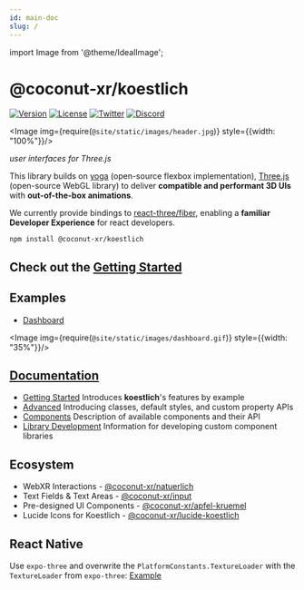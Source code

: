 ```yaml
---
id: main-doc
slug: /
---
```


import Image from '@theme/IdealImage';

# @coconut-xr/koestlich

[![Version](https://img.shields.io/npm/v/@coconut-xr/koestlich?style=flat-square)](https://npmjs.com/package/@coconut-xr/koestlich)
[![License](https://img.shields.io/github/license/coconut-xr/koestlich.svg?style=flat-square)](https://github.com/coconut-xr/koestlich/blob/master/LICENSE)
[![Twitter](https://img.shields.io/twitter/follow/coconut_xr?style=flat-square)](https://twitter.com/coconut_xr)
[![Discord](https://img.shields.io/discord/1087727032240185424?style=flat-square&label=discord)](https://discord.gg/RbyaXJJaJM)

<Image img={require(`@site/static/images/header.jpg`)} style={{width: "100%"}}/>

_user interfaces for Three.js_

This library builds on [yoga](https://github.com/facebook/yoga) (open-source flexbox implementation), [Three.js](https://github.com/mrdoob/three.js) (open-source WebGL library) to deliver **compatible and performant 3D UIs** with **out-of-the-box animations**.

We currently provide bindings to [react-three/fiber](https://github.com/pmndrs/react-three-fiber), enabling a **familiar Developer Experience** for react developers.

`npm install @coconut-xr/koestlich`

## Check out the [Getting Started](category/getting-started)

## Examples

- [Dashboard](https://codesandbox.io/s/koestlich-dashboard-example-8hjx90)

<Image img={require(`@site/static/images/dashboard.gif`)} style={{width: "35%"}}/>

## [Documentation](/)

- <a href="/category/getting-started">Getting Started</a> Introduces **koestlich**'s features by example
- <a href="/advanced">Advanced</a> Introducing classes, default styles, and custom property APIs
- <a href="/components">Components</a> Description of available components and their API
- <a href="/library-development">Library Development</a> Information for developing custom component libraries

## Ecosystem

- WebXR Interactions - [@coconut-xr/natuerlich](https://github.com/coconut-xr/natuerlich)
- Text Fields & Text Areas - [@coconut-xr/input](https://github.com/coconut-xr/input)
- Pre-designed UI Components - [@coconut-xr/apfel-kruemel](https://github.com/coconut-xr/apfel-kruemel)
- Lucide Icons for Koestlich - [@coconut-xr/lucide-koestlich](https://github.com/coconut-xr/lucide-koestlich)

## React Native

Use `expo-three` and overwrite the `PlatformConstants.TextureLoader` with the `TextureLoader` from `expo-three`:
[Example](https://github.com/coconut-xr/koestlich-expo-test)
